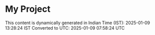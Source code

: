 # My Project

This content is dynamically generated in Indian Time (IST): 2025-01-09 13:28:24 IST
Converted to UTC: 2025-01-09 07:58:24 UTC
